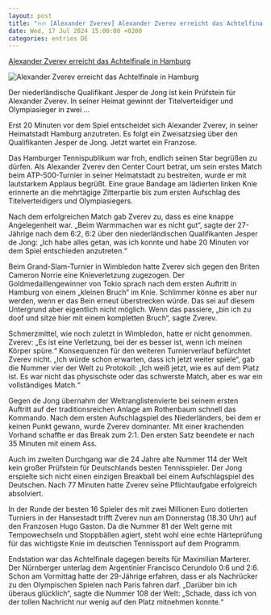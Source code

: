 ```yaml
---
layout: post
title: "🔥🔥 [Alexander Zverev] Alexander Zverev erreicht das Achtelfinale in Hamburg"
date: Wed, 17 Jul 2024 15:00:00 +0200
categories: entries DE
---
```

[Alexander Zverev erreicht das Achtelfinale in Hamburg](https://bnn.de/sport/alexander-zverev-erreicht-das-achtelfinale-in-hamburg)

![Alexander Zverev erreicht das Achtelfinale in Hamburg](https://static.bnn.de/sport/urn-newsml-dpacom-20090101-240717-935-170263-2tpjw5/alternates/LANDSCAPE_13x7_BASE/urn-newsml-dpacom-20090101-240717-935-170263)

Der niederländische Qualifikant Jesper de Jong ist kein Prüfstein für Alexander Zverev. In seiner Heimat gewinnt der Titelverteidiger und Olympiasieger in zwei ...

Erst 20 Minuten vor dem Spiel entscheidet sich Alexander Zverev, in seiner Heimatstadt Hamburg anzutreten. Es folgt ein Zweisatzsieg über den Qualifikanten Jesper de Jong. Jetzt wartet ein Franzose.

Das Hamburger Tennispublikum war froh, endlich seinen Star begrüßen zu dürfen. Als Alexander Zverev den Center Court betrat, um sein erstes Match beim ATP-500-Turnier in seiner Heimatstadt zu bestreiten, wurde er mit lautstarkem Applaus begrüßt. Eine graue Bandage am lädierten linken Knie erinnerte an die mehrtägige Zitterpartie bis zum ersten Aufschlag des Titelverteidigers und Olympiasiegers.

Nach dem erfolgreichen Match gab Zverev zu, dass es eine knappe Angelegenheit war. „Beim Warmmachen war es nicht gut“, sagte der 27-Jährige nach dem 6:2, 6:2 über den niederländischen Qualifikanten Jesper de Jong: „Ich habe alles getan, was ich konnte und habe 20 Minuten vor dem Spiel entschieden anzutreten.“

Beim Grand-Slam-Turnier in Wimbledon hatte Zverev sich gegen den Briten Cameron Norrie eine Knieverletzung zugezogen. Der Goldmedaillengewinner von Tokio sprach nach dem ersten Auftritt in Hamburg von einem „kleinen Bruch“ im Knie. Schlimmer könne es aber nur werden, wenn er das Bein erneut überstrecken würde. Das sei auf diesem Untergrund aber eigentlich nicht möglich. Wenn das passiere, „bin ich zu doof und sitze hier mit einem kompletten Bruch“, sagte Zverev.

Schmerzmittel, wie noch zuletzt in Wimbledon, hatte er nicht genommen. Zverev: „Es ist eine Verletzung, bei der es besser ist, wenn ich meinen Körper spüre.“ Konsequenzen für den weiteren Turnierverlauf befürchtet Zverev nicht. „Ich würde schon erwarten, dass ich jetzt weiter spiele“, gab die Nummer vier der Welt zu Protokoll: „Ich weiß jetzt, wie es auf dem Platz ist. Es war nicht das physischste oder das schwerste Match, aber es war ein vollständiges Match.“

Gegen de Jong übernahm der Weltranglistenvierte bei seinem ersten Auftritt auf der traditionsreichen Anlage am Rothenbaum schnell das Kommando. Nach dem ersten Aufschlagspiel des Niederländers, bei dem er keinen Punkt gewann, wurde Zverev dominanter. Mit einer krachenden Vorhand schaffte er das Break zum 2:1. Den ersten Satz beendete er nach 35 Minuten mit einem Ass.

Auch im zweiten Durchgang war die 24 Jahre alte Nummer 114 der Welt kein großer Prüfstein für Deutschlands besten Tennisspieler. Der Jong erspielte sich nicht einen einzigen Breakball bei einem Aufschlagspiel des Deutschen. Nach 77 Minuten hatte Zverev seine Pflichtaufgabe erfolgreich absolviert.

In der Runde der besten 16 Spieler des mit zwei Millionen Euro dotierten Turniers in der Hansestadt trifft Zverev nun am Donnerstag (18.30 Uhr) auf den Franzosen Hugo Gaston. Da die Nummer 81 der Welt gerne mit Tempowechseln und Stoppbällen agiert, steht wohl eine echte Härteprüfung für das wichtigste Knie im deutschen Tennissport auf dem Programm.

Endstation war das Achtelfinale dagegen bereits für Maximilian Marterer. Der Nürnberger unterlag dem Argentinier Francisco Cerundolo 0:6 und 2:6. Schon am Vormittag hatte der 29-Jährige erfahren, dass er als Nachrücker zu den Olympischen Spielen nach Paris fahren darf. „Darüber bin ich überaus glücklich“, sagte die Nummer 108 der Welt: „Schade, dass ich von der tollen Nachricht nur wenig auf den Platz mitnehmen konnte.“

